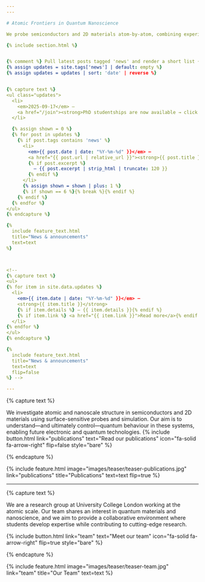 ```yaml
---
---

# Atomic Frontiers in Quantum Nanoscience

We probe semiconductors and 2D materials atom-by-atom, combining experiment and theory to uncover new quantum phenomena.  Through this work, we are defining new frontiers in the field of quantum nanotechnology, driving innovation at the edge of atomic-scale science.

{% include section.html %}


{% comment %} Pull latest posts tagged 'news' and render a short list {% endcomment %}
{% assign updates = site.tags['news'] | default: empty %}
{% assign updates = updates | sort: 'date' | reverse %}


{% capture text %}
<ul class="updates">
  <li>
    <em>2025-09-17</em> —
    <a href="/join"><strong>PhD studentships are now available → click for more information.</strong></a>
  </li>

  {% assign shown = 0 %}
  {% for post in updates %}
    {% if post.tags contains 'news' %}
      <li>
        <em>{{ post.date | date: "%Y-%m-%d" }}</em> —
        <a href="{{ post.url | relative_url }}"><strong>{{ post.title }}</strong></a>
        {% if post.excerpt %}
          — {{ post.excerpt | strip_html | truncate: 120 }}
        {% endif %}
      </li>
      {% assign shown = shown | plus: 1 %}
      {% if shown == 6 %}{% break %}{% endif %}
    {% endif %}
  {% endfor %}
</ul>
{% endcapture %}

{%
  include feature_text.html
  title="News & announcements"
  text=text
%}



<!-- 
{% capture text %}
<ul>
{% for item in site.data.updates %}
  <li>
    <em>{{ item.date | date: "%Y-%m-%d" }}</em> — 
    <strong>{{ item.title }}</strong>
    {% if item.details %} – {{ item.details }}{% endif %}
    {% if item.link %} <a href="{{ item.link }}">Read more</a>{% endif %}
  </li>
{% endfor %}
</ul>
{% endcapture %}

{%
  include feature_text.html
  title="News & announcements"
  text=text
  flip=false
%} -->

---
```


{% capture text %}

We investigate atomic and nanoscale structure in semiconductors and 2D materials using surface-sensitive probes and simulation. Our aim is to understand—and ultimately control—quantum behaviour in these systems, enabling future electronic and quantum technologies.
{%
  include button.html
  link="publications"
  text="Read our publications"
  icon="fa-solid fa-arrow-right"
  flip=false
  style="bare"
%}

{% endcapture %}

{%
  include feature.html
  image="images/teaser/teaser-publications.jpg"
  link="publications"
  title="Publications"
  text=text
  flip=true
%}

---



{% capture text %}

We are a research group at University College London working at the atomic scale. Our team shares an interest in quantum materials and nanoscience, and we aim to provide a collaborative environment where students develop expertise while contributing to cutting-edge research.

{%
  include button.html
  link="team"
  text="Meet our team"
  icon="fa-solid fa-arrow-right"
  flip=true
  style="bare"
%}

{% endcapture %}

{%
  include feature.html
  image="images/teaser/teaser-team.jpg"
  link="team"
  title="Our Team"
  text=text
%}


<!-- 
{% capture text %}

We investigate atomic and nanoscale structure in semiconductors and 2D materials using surface-sensitive probes and simulation. Our aim is to understand—and ultimately control—quantum behaviour in these systems, enabling future electronic and quantum technologies.
{%
  include button.html
  link="research"
  text="Explore our research"
  icon="fa-solid fa-arrow-right"
  flip=true
  style="bare"
%}

{% endcapture %}

{%
  include feature.html
  image="images/teaser/teaser_research.jpg"
  link="research"
  title="Our Research"
  text=text
  flip=false
%}



{% capture text %}

Lorem ipsum dolor sit amet, consectetur adipiscing elit, sed do eiusmod tempor incididunt ut labore et dolore magna aliqua.

{%
  include button.html
  link="projects"
  text="Browse our projects"
  icon="fa-solid fa-arrow-right"
  flip=true
  style="bare"
%}

{% endcapture %}

{%
  include feature.html
  image="images/photo.jpg"
  link="projects"
  title="Our Projects"
  flip=true
  style="bare"
  text=text
%} -->

